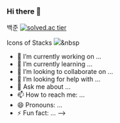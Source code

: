### Hi there 👋

<!--
**SeungkeyMouse/SeungkeyMouse** is a ✨ _special_ ✨ repository because its `README.md` (this file) appears on your GitHub profile.


Here are some ideas to get you started:
<!--백준티어-->
백준
[![solved.ac tier](http://mazassumnida.wtf/api/v2/generate_badge?boj=ksg19980)](https://solved.ac/ksg19980)


<!--아이콘-->
Icons of Stacks
<img src="https://img.shields.io/badge/{icons}?style={style}&logo={logo_name}&logoColor=white"/></a>&nbsp 

- 🔭 I’m currently working on ...
- 🌱 I’m currently learning ...
- 👯 I’m looking to collaborate on ...
- 🤔 I’m looking for help with ...
- 💬 Ask me about ...
- 📫 How to reach me: ...
- 😄 Pronouns: ...
- ⚡ Fun fact: ...
-->

